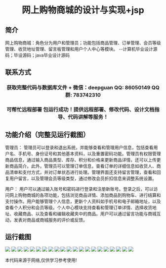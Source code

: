 <p><h1 align="center">网上购物商城的设计与实现+jsp</h1></p>

## 简介
网上购物商城：角色分为用户和管理员；功能包括商品管理、订单管理、会员等级管理、收货地址管理、留言板管理和用户个人中心等模块。    --计算机毕业设计源码；毕设源码；java毕业设计源码


## 联系方式
<p><h3 align="center">获取完整代码与数据库文件 + 微信：deepguan QQ: 86050149 QQ群: 783742310</h3></p>
<p><h3 align="center">可帮忙远程部署 包运行成功！提供远程部署、修改代码、设计文档指导、代码讲解等服务！</h3></p>

## 功能介绍（完整见运行截图）
管理员： 管理员可以登录和退出系统，并能够查看和管理用户信息，包括查看用户名、手机号、身份证号和其他基本资料，以及重置密码功能。管理员有权限管理商品信息，通过输入商品类型、库存、积分和价格来更新商品详情，还可以上传更新商品简介。此外，管理员可以管理订单信息，查看订单的详细信息如收货人、商品清单和支付方式，并对订单状态进行处理。管理界面还支持留言管理，查看和回复用户留言，以及管理会员等级类型，通过修改会员折扣信息来调整系统设置。

用户： 用户可以通过输入账号和密码进行登录和注册新账号。登录之后，可以访问网上购物商城的各项功能，包括浏览商品详情、添加商品到购物车、进行结算和支付操作。用户能够管理个人信息，更新个人资料如手机号和电子邮箱地址，以及查看个人积分和会员等级。个人中心模块支持查看和管理订单详情、选择收货地址、收藏商品、以及查看和编辑收藏夹中的商品。用户可以通过留言功能与商城互动，发表对商品或商城服务的评价或反馈。


## 运行截图
![](img/001.jpg)
![](img/002.jpg)
![](img/003.jpg)
![](img/004.jpg)
![](img/005.jpg)
![](img/006.jpg)
![](img/007.jpg)
![](img/008.jpg)
![](img/009.jpg)
![](img/010.jpg)
![](img/011.jpg)
![](img/012.jpg)
![](img/013.jpg)
![](img/014.jpg)
![](img/015.jpg)
![](img/016.jpg)
![](img/017.jpg)
![](img/018.jpg)
![](img/019.jpg)
![](img/020.jpg)
![](img/021.jpg)

<p>本代码来源于网络,仅供学习参考使用!</p>
